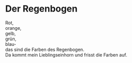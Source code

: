 # Der Regenbogen

Rot,  
orange,  
gelb,  
grün,  
blau-  
das sind die Farben des Regenbogen.  
Da kommt mein Lieblingseinhorn und frisst die Farben auf.
